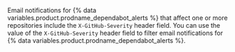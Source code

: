 Email notifications for {% data variables.product.prodname_dependabot_alerts %} that affect one or more repositories include the `X-GitHub-Severity`  header field. You can use the value of the `X-GitHub-Severity` header field to filter email notifications for {% data variables.product.prodname_dependabot_alerts %}.
